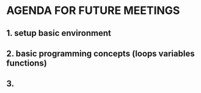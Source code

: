 # AGENDA FOR FUTURE MEETINGS

## 1. setup basic environment

## 2. basic programming concepts (loops variables functions)

## 3. 

